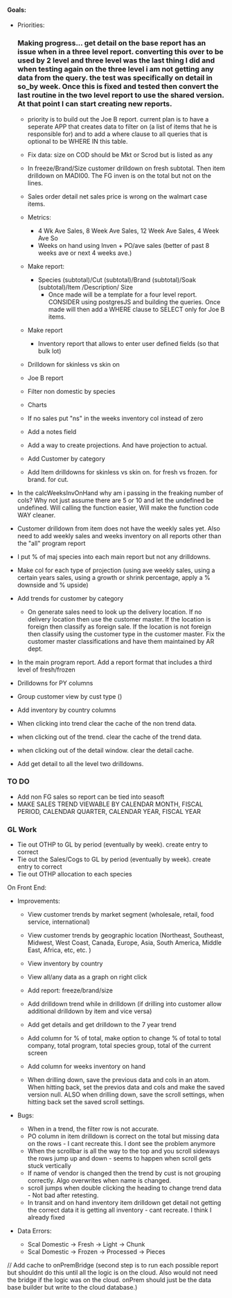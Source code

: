 #### Goals:

- Priorities:

  ### Making progress... get detail on the base report has an issue when in a three level report. converting this over to be used by 2 level and three level was the last thing I did and when testing again on the three level i am not getting any data from the query. the test was specifically on detail in so_by week. Once this is fixed and tested then convert the last routine in the two level report to use the shared version. At that point I can start creating new reports.

  - priority is to build out the Joe B report. current plan is to have a seperate APP that creates data to filter on (a list of items that he is responsible for) and to add a where clause to all queries that is optional to be WHERE IN this table.

  - Fix data: size on COD should be Mkt or Scrod but is listed as any
  - In freeze/Brand/Size customer drilldown on fresh subtotal. Then item drilldown on MADI00. The FG inven is on the total but not on the lines.
  - Sales order detail net sales price is wrong on the walmart case items.

  - Metrics:

    - 4 Wk Ave Sales, 8 Week Ave Sales, 12 Week Ave Sales, 4 Week Ave So
    - Weeks on hand using Inven + PO/ave sales (better of past 8 weeks ave or next 4 weeks ave.)

  - Make report:

    - Species (subtotal)/Cut (subtotal)/Brand (subtotal)/Soak (subtotal)/Item /Description/ Size
      - Once made will be a template for a four level report. CONSIDER using postgresJS and building the queries. Once made will then add a WHERE clause to SELECT only for Joe B items.

  - Make report

    - Inventory report that allows to enter user defined fields (so that bulk lot)

  - Drilldown for skinless vs skin on
  - Joe B report

  - Filter non domestic by species
  - Charts
  - If no sales put "ns" in the weeks inventory col instead of zero
  - Add a notes field
  - Add a way to create projections. And have projection to actual.
  - Add Customer by category
  - Add Item drilldowns for skinless vs skin on. for fresh vs frozen. for brand. for cut.

- In the calcWeeksInvOnHand why am i passing in the freaking number of cols? Why not just assume there are 5 or 10 and let the undefined be undefined. Will calling the function easier, Will make the function code WAY cleaner.

- Customer drilldown from item does not have the weekly sales yet. Also need to add weekly sales and weeks inventory on all reports other than the "all" program report

- I put % of maj species into each main report but not any drilldowns.

- Make col for each type of projection (using ave weekly sales, using a certain years sales, using a growth or shrink percentage, apply a % downside and % upside)
- Add trends for customer by category
  - On generate sales need to look up the delivery location. If no delivery location then use the customer master. If the location is foreign then classify as foreign sale. If the location is not foreign then classify using the customer type in the customer master. Fix the customer master classifications and have them maintained by AR dept.
- In the main program report. Add a report format that includes a third level of fresh/frozen
- Drilldowns for PY columns
- Group customer view by cust type ()
- Add inventory by country columns
- When clicking into trend clear the cache of the non trend data.
- when clicking out of the trend. clear the cache of the trend data.
- when clicking out of the detail window. clear the detail cache.
- Add get detail to all the level two drilldowns.

### TO DO

- Add non FG sales so report can be tied into seasoft
- MAKE SALES TREND VIEWABLE BY CALENDAR MONTH, FISCAL PERIOD, CALENDAR QUARTER, CALENDAR YEAR, FISCAL YEAR

### GL Work

- Tie out OTHP to GL by period (eventually by week). create entry to correct
- Tie out the Sales/Cogs to GL by period (eventually by week). create entry to correct
- Tie out OTHP allocation to each species

On Front End:

- Improvements:

  - View customer trends by market segment (wholesale, retail, food service, international)
  - View customer trends by geographic location (Northeast, Southeast, Midwest, West Coast, Canada, Europe, Asia, South America, Middle East, Africa, etc, etc. )
  - View inventory by country
  - View all/any data as a graph on right click
  - Add report: freeze/brand/size
  - Add drilldown trend while in drilldown (if drilling into customer allow additional drilldown by item and vice versa)
  - Add get details and get drilldown to the 7 year trend
  - Add column for % of total, make option to change % of total to total company, total program, total species group, total of the current screen
  - Add column for weeks inventory on hand

  - When drilling down, save the previous data and cols in an atom. When hitting back, set the previos data and cols and make the saved version null. ALSO when drilling down, save the scroll settings, when hitting back set the saved scroll settings.

- Bugs:

  - When in a trend, the filter row is not accurate.
  - PO column in item drilldown is correct on the total but missing data on the rows - I cant recreate this. I dont see the problem anymore
  - When the scrollbar is all the way to the top and you scroll sideways the rows jump up and down - seems to happen when scroll gets stuck vertically
  - If name of vendor is changed then the trend by cust is not grouping correctly. Algo overwrites when name is changed.
  - scroll jumps when double clicking the heading to change trend data - Not bad after retesting.
  - In transit and on hand inventory item drilldown get detail not getting the correct data it is getting all inventory - cant recreate. I think I already fixed

- Data Errors:
  - Scal Domestic -> Fresh -> Light -> Chunk
  - Scal Domestic -> Frozen -> Processed -> Pieces

// Add cache to onPremBridge (second step is to run each possible report but shouldnt do this until all the logic is on the cloud. Also would not need the bridge if the logic was on the cloud. onPrem should just be the data base builder but write to the cloud database.)
